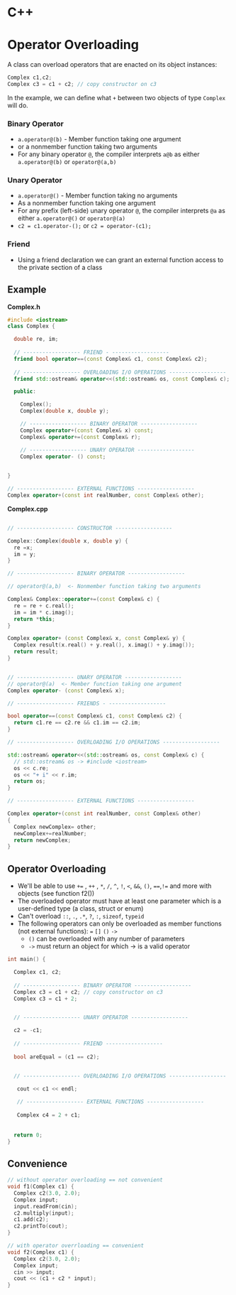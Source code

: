 # C++
# Operator Overloading

A class can overload operators that are enacted on its object instances:
```cpp
Complex c1,c2;
Complex c3 = c1 + c2; // copy constructor on c3
```
In the example, we can define what ```+``` between two objects of type ```Complex```
will do.

### Binary Operator
- ```a.operator@(b)```  - Member function taking one argument
- or a nonmember function taking two arguments
- For any binary operator ```@```, the compiler interprets ```a@b``` as either
```a.operator@(b)``` or ```operator@(a,b)```

### Unary Operator
- ```a.operator@()```  - Member function taking no arguments
- As a nonmember function taking one argument
- For any prefix (left-side) unary operator ```@```,
the compiler interprets ```@a``` as either ```a.operator@()``` or ```operator@(a)```
- ```c2 = c1.operator-();``` or ```c2 = operator-(c1);```

### Friend
- Using a friend declaration we can grant an external function
access to the private section of a class



## Example

**Complex.h**
```cpp
#include <iostream>
class Complex {

  double re, im;
  
  // ------------------ FRIEND - ------------------
  friend bool operator==(const Complex& c1, const Complex& c2);
    
  // ------------------ OVERLOADING I/O OPERATIONS ------------------
  friend std::ostream& operator<<(std::ostream& os, const Complex& c);

  public:

    Complex();
    Complex(double x, double y);

    // ------------------ BINARY OPERATOR ------------------
    Complex operator+(const Complex& x) const;
    Complex& operator+=(const Complex& r);

    // ------------------ UNARY OPERATOR ------------------
    Complex operator- () const;
    

}

// ------------------ EXTERNAL FUNCTIONS ------------------
Complex operator+(const int realNumber, const Complex& other);
```


**Complex.cpp**
```cpp

// ------------------ CONSTRUCTOR ------------------

Complex::Complex(double x, double y) {
  re =x;
  im = y;
}

// ------------------ BINARY OPERATOR ------------------

// operator@(a,b)  <- Nonmember function taking two arguments

Complex& Complex::operator+=(const Complex& c) {
  re = re + c.real();
  im = im * c.imag();
  return *this;
}

Complex operator+ (const Complex& x, const Complex& y) {
  Complex result(x.real() + y.real(), x.imag() + y.imag());
  return result;
}


// ------------------ UNARY OPERATOR ------------------
// operator@(a)  <- Member function taking one argument
Complex operator- (const Complex& x);

// ------------------ FRIENDS - ------------------

bool operator==(const Complex& c1, const Complex& c2) {
  return c1.re == c2.re && c1.im == c2.im;
} 

// ------------------ OVERLOADING I/O OPERATIONS ------------------

std::ostream& operator<<(std::ostream& os, const Complex& c) {
  // std::ostream& os -> #include <iostream>
  os << c.re;
  os << "+ i" << r.im;
  return os;
}

// ------------------ EXTERNAL FUNCTIONS ------------------

Complex operator+(const int realNumber, const Complex& other)
{
  Complex newComplex= other;
  newComplex+=realNumber;
  return newComplex;
}
```

## Operator Overloading
- We'll be able to use ```+=``` , ```++``` , ```*```, ```/```,
```^```, ```!```, ```<```, ```&&```, ```()```, ```==```,```!=```  and 
 more with objects (see function f2())
- The overloaded operator must have at least one parameter which is a
user-defined type (a class, struct or enum)
- Can't overload ```::```, ```.```, ```.*```, ```?```, ```:```,
```sizeof```, ```typeid```
- The following operators can only be overloaded as member functions
(not external functions):
        ```=``` ```[]``` ```()``` ```->```
  - ```()``` can be overloaded with any number of parameters
  - ```->``` must return an object for which -> is a valid operator

```cpp
int main() {

  Complex c1, c2;
  
  // ------------------ BINARY OPERATOR ------------------  
  Complex c3 = c1 + c2; // copy constructor on c3
  Complex c3 = c1 + 2; 


  // ------------------ UNARY OPERATOR ------------------

  c2 = -c1;
  
  // ------------------ FRIEND ------------------
  
  bool areEqual = (c1 == c2);


  // ------------------ OVERLOADING I/O OPERATIONS ------------------

   cout << c1 << endl;
   
   // ------------------ EXTERNAL FUNCTIONS ------------------
   
   Complex c4 = 2 + c1;
    
    
  return 0;
}

```

## Convenience

```cpp
// without operator overloading == not convenient
void f1(Complex c1) {
  Complex c2(3.0, 2.0);
  Complex input;
  input.readFrom(cin);
  c2.multiply(input);
  c1.add(c2);
  c2.printTo(cout);
}

// with operator overrloading == convenient
void f2(Complex c1) {
  Complex c2(3.0, 2.0);
  Complex input;
  cin >> input;
  cout << (c1 + c2 * input);
}
```